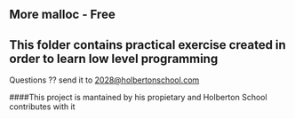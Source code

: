 ## More malloc - Free 
## This folder contains practical exercise created in order to learn low level programming

Questions ?? send it to 2028@holbertonschool.com

####This project is mantained by his propietary and Holberton School contributes with it
